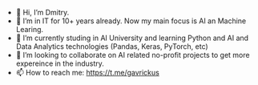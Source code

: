 - 👋 Hi, I’m Dmitry.
- 👀 I’m in IT for 10+ years already. Now my main focus is AI an Machine Learing.
- 🌱 I’m currently studing in AI University and learning Python and AI and Data Analytics technologies (Pandas, Keras, PyTorch, etc)
- 💞️ I’m looking to collaborate on AI related no-profit projects to get more expereince in the industry.
- 📫 How to reach me: https://t.me/gavrickus

<!---
Gavrickus/Gavrickus is a ✨ special ✨ repository because its `README.md` (this file) appears on your GitHub profile.
You can click the Preview link to take a look at your changes.
--->
